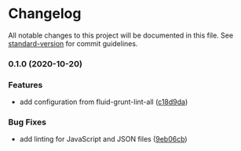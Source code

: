 # Changelog

All notable changes to this project will be documented in this file. See [standard-version](https://github.com/conventional-changelog/standard-version) for commit guidelines.

### 0.1.0 (2020-10-20)


### Features

* add configuration from fluid-grunt-lint-all ([c18d9da](https://github.com/fluid-project/stylelint-config-fluid/commit/c18d9da69c2732924b697b533939f8e32a8cf236))


### Bug Fixes

* add linting for JavaScript and JSON files ([9eb06cb](https://github.com/fluid-project/stylelint-config-fluid/commit/9eb06cb82e0e4ef4a24e3844a47221dbfd6bb6e3))
